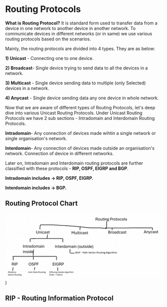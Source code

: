 # Routing Protocols

**What is Routing Protocol?**
It is standard form used to transfer data from a device in one network to another device in another network. To communicate devices in different networks (or in same) we use various routing protocols based on the scenarios. 

Mainly, the routing protocols are divided into 4 types. They are as below:

**1) Unicast** - Connecting one to one device.

**2) Broadcast**- Single device trying to send data to all the devices in a network.

**3) Multicast** - Single device sending data to multiple (only Selected) devices in a network.

**4) Anycast** - Single device sending data any one device in whole network.


Now that we are aware of different types of Routing Protocols, let's deep dive into various Unicast Routing Protocols.
Under Unicast Routing Protocols we have 2 sub sections - Intradomain and Interdomain Routing Protocols.

**Intradomain**- Any connection of devices made wihtin a single network or single organisation's network.

**Interdomain**- Any connection of devices made outside an organisation's network. Connection of device in different networks.


Later on, Intradomain and Interdomain routing protocols are further classified with these protocols - **RIP, OSPF, EIGRP and BGP**.

**Intradomain includes -> RIP, OSPF, EIGRP.**

**Interdomain includes -> BGP.**

## Routing Protocol Chart

![C:\Users\kjain53\Downloads\Network Interns](https://github.com/krunalijain/networking-internship/blob/main/Assets/Screenshot%202025-10-14%20160311.jpg))


## RIP - Routing Information Protocol
